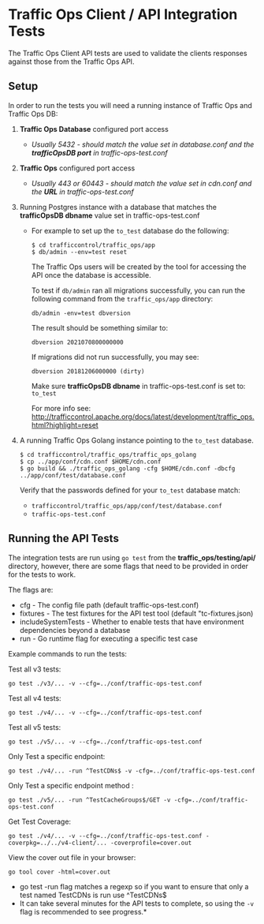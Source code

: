 <!--
    Licensed to the Apache Software Foundation (ASF) under one
    or more contributor license agreements.  See the NOTICE file
    distributed with this work for additional information
    regarding copyright ownership.  The ASF licenses this file
    to you under the Apache License, Version 2.0 (the
    "License"); you may not use this file except in compliance
    with the License.  You may obtain a copy of the License at

      http://www.apache.org/licenses/LICENSE-2.0

    Unless required by applicable law or agreed to in writing,
    software distributed under the License is distributed on an
    "AS IS" BASIS, WITHOUT WARRANTIES OR CONDITIONS OF ANY
    KIND, either express or implied.  See the License for the
    specific language governing permissions and limitations
    under the License.
-->

# Traffic Ops Client / API Integration Tests

The Traffic Ops Client API tests are used to validate the clients responses against those from the Traffic Ops API.

## Setup

In order to run the tests you will need a running instance of Traffic Ops and Traffic Ops DB:

1. **Traffic Ops Database** configured port access
    - _Usually 5432 - should match the value set in database.conf and the **trafficOpsDB port** in traffic-ops-test.conf_
2. **Traffic Ops** configured port access
    - _Usually 443 or 60443 - should match the value set in cdn.conf and the **URL** in traffic-ops-test.conf_
3. Running Postgres instance with a database that matches the **trafficOpsDB dbname** value set in traffic-ops-test.conf
    - For example to set up the `to_test` database do the following:

         ```console
         $ cd trafficcontrol/traffic_ops/app
         $ db/admin --env=test reset
         ```

      The Traffic Ops users will be created by the tool for accessing the API once the database is accessible.

      To test if `db/admin` ran all migrations successfully, you can run the following command from the `traffic_ops/app` directory:

        ```console
        db/admin -env=test dbversion
        ```
      The result should be something similar to:
        ```
        dbversion 2021070800000000
        ```
      If migrations did not run successfully, you may see:
        ```
        dbversion 20181206000000 (dirty)
        ```
      Make sure **trafficOpsDB dbname** in traffic-ops-test.conf is set to: `to_test`

      For more info see: http://trafficcontrol.apache.org/docs/latest/development/traffic_ops.html?highlight=reset

4. A running Traffic Ops Golang instance pointing to the `to_test` database.

    ```console
	$ cd trafficcontrol/traffic_ops/traffic_ops_golang
    $ cp ../app/conf/cdn.conf $HOME/cdn.conf 
    $ go build && ./traffic_ops_golang -cfg $HOME/cdn.conf -dbcfg ../app/conf/test/database.conf
    ```
   Verify that the passwords defined for your `to_test` database match:
    - `trafficcontrol/traffic_ops/app/conf/test/database.conf`
    - `traffic-ops-test.conf`

## Running the API Tests

The integration tests are run using `go test` from the **traffic_ops/testing/api/** directory, however, there are some flags that need to be provided in order for the tests to work.

The flags are:

* cfg - The config file path (default traffic-ops-test.conf)
* fixtures - The test fixtures for the API test tool (default "tc-fixtures.json)
* includeSystemTests - Whether to enable tests that have environment dependencies beyond a database
* run - Go runtime flag for executing a specific test case

Example commands to run the tests:

Test all v3 tests:
```console
go test ./v3/... -v --cfg=../conf/traffic-ops-test.conf
```

Test all v4 tests:
```console
go test ./v4/... -v --cfg=../conf/traffic-ops-test.conf
```

Test all v5 tests:
```console
go test ./v5/... -v --cfg=../conf/traffic-ops-test.conf
```

Only Test a specific endpoint:
```console
go test ./v4/... -run ^TestCDNs$ -v -cfg=../conf/traffic-ops-test.conf
```

Only Test a specific endpoint method :
```console
go test ./v5/... -run ^TestCacheGroups$/GET -v -cfg=../conf/traffic-ops-test.conf
```

Get Test Coverage:
```console
go test ./v4/... -v --cfg=../conf/traffic-ops-test.conf -coverpkg=../../v4-client/... -coverprofile=cover.out
```
View the cover out file in your browser:
```console
go tool cover -html=cover.out
```

* go test -run flag matches a regexp so if you want to ensure that only a test named TestCDNs is run use ^TestCDNs$
* It can take several minutes for the API tests to complete, so using the `-v` flag is recommended to see progress.*

